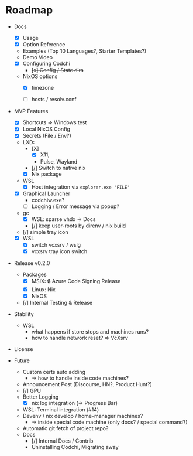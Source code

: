 # Roadmap

- Docs
    - [x] Usage
    - [x] Option Reference
    - Examples (Top 10 Languages?, Starter Templates?)
    - Demo Video
    - [X] Configuring Codchi
        - ~~[x] Config / State dirs~~
    - NixOS options
        - [x] timezone
        - [ ] hosts / resolv.conf

    

- MVP Features
    - [X] Shortcuts => Windows test
    - [x] Local NixOS Config
    - [X] Secrets (File / Env?)
    - LXD:
        - [X] 
            - [X] X11, 
            - Pulse, Wayland
        - [/] Switch to native nix
        - [x] Nix package
    - WSL
       - [X] Host integration via `explorer.exe 'FILE'` 
    - [X] Graphical Launcher
        - codchiw.exe?
        - [ ] Logging / Error message via popup?
    - gc
        - [X] WSL: sparse vhdx => Docs
        - [/] keep user-roots by direnv / nix build
    - [/] simple tray icon
    - [X] WSL
        - [x] switch vcxsrv / wslg
        - [X] vcxsrv tray icon switch

- Release v0.2.0
    - Packages
        - [X] MSIX: 🔒 Azure Code Signing Release
        - [X] Linux: Nix
        - [X] NixOS
    - [/] Internal Testing & Release

- Stability
    - WSL
        - what happens if store stops and machines runs?
        - how to handle network reset? => VcXsrv

- License

- Future
    - Custom certs auto adding
        - => how to handle inside code machines?
    - Announcement Post (Discourse, HN?, Product Hunt?)
    - [/] GPU
    - Better Logging
        - [X] nix log integration (=> Progress Bar)
    - WSL:
        Terminal integration (#14)
    - Devenv / nix develop / home-manager machines?
        - => inside special code machine (only docs? / special command?)
    - Automatic git fetch of project repo?
    - Docs
        - [/] Internal Docs / Contrib
        - Uninstalling Codchi, Migrating away
